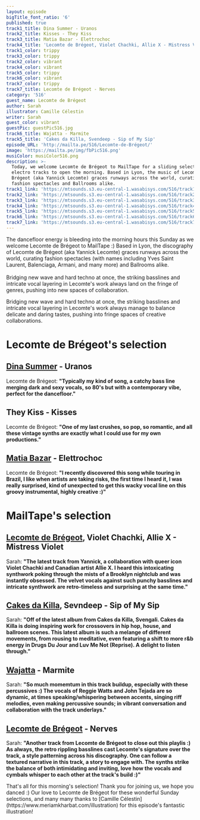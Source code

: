 ```yaml
---
layout: episode
bigTitle_font_ratio: '6'
published: true
track1_title: Dina Summer - Uranos
track2_title: Kisses - They Kiss
track3_title: Matia Bazar - Elettrochoc
track4_title: 'Lecomte de Brégeot, Violet Chachki, Allie X - Mistress Violet'
track1_color: trippy
track3_color: trippy
track2_color: vibrant
track4_color: vibrant
track5_color: trippy
track6_color: vibrant
track7_color: trippy
track7_title: Lecomte de Brégeot - Nerves
category: '516'
guest_name: Lecomte de Brégeot
author: Sarah
illustrator: Camille Célestin
writer: Sarah
guest_color: vibrant
guestPic: guestPic516.jpg
track6_title: Wajatta - Marmite
track5_title: 'Cakes da Killa, Svendeep - Sip of My Sip'
episode_URL: 'http://mailta.pe/516/Lecomte-de-Brégeot/'
image: 'https://mailta.pe/img/fbPic516.png'
musiColor: musiColor516.png
description: >-
  Today, we welcome Lecomte de Brégeot to MailTape for a sliding selection of
  electro tracks to open the morning. Based in Lyon, the music of Lecomte de
  Brégeot (aka Yannick Lecomte) graces runways across the world, curating
  fashion spectacles and Ballrooms alike. 
track1_link: 'https://mtsounds.s3.eu-central-1.wasabisys.com/516/track1.mp3'
track2_link: 'https://mtsounds.s3.eu-central-1.wasabisys.com/516/track2.mp3'
track3_link: 'https://mtsounds.s3.eu-central-1.wasabisys.com/516/track3.mp3'
track4_link: 'https://mtsounds.s3.eu-central-1.wasabisys.com/516/track4.mp3'
track5_link: 'https://mtsounds.s3.eu-central-1.wasabisys.com/516/track5.mp3'
track6_link: 'https://mtsounds.s3.eu-central-1.wasabisys.com/516/track6.mp3'
track7_link: 'https://mtsounds.s3.eu-central-1.wasabisys.com/516/track7.mp3'
---
```

<p id="introduction"> The dancefloor energy is bleeding into the morning hours this Sunday as we welcome Lecomte de Brégeot to MailTape :) Based in Lyon, the discography of Lecomte de Brégeot (aka Yannick Lecomte) graces runways across the world, curating fashion spectacles (with names including Yves Saint Laurent, Balenciaga, Armani, and many more) and Ballrooms alike. 
  <br><br>
Bridging new wave and hard techno at once, the striking basslines and intricate vocal layering in Lecomte's work always land on the fringe of genres, pushing into new spaces of collaboration. 
  
  Bridging new wave and hard techno at once, the striking basslines and intricate vocal layering in Lecomte's work always manage to balance delicate and daring tastes, pushing into fringe spaces of creative collaborations. 
</p>

# Lecomte de Brégeot's selection

## [Dina Summer](https://soundcloud.com/dinasummer) - Uranos
Lecomte de Brégeot: **"**Typically my kind of song, a catchy bass line merging dark and sexy vocals, so 80's but with a contemporary vibe, perfect for the dancefloor.**"**

## They Kiss - Kisses
Lecomte de Brégeot: **"**One of my last crushes, so pop, so romantic, and all these vintage synths are exactly what I could use for my own productions.**"**

## [Matia Bazar](https://www.discogs.com/artist/136886-Matia-Bazar) - Elettrochoc
Lecomte de Brégeot: **"**I recently discovered this song while touring in Brazil, I like when artists are taking risks, the first time I heard it, I was really surprised, kind of unexpected to get this wacky vocal line on this groovy instrumental, highly creative :)**"**

# MailTape's selection

## [Lecomte de Brégeot](https://infinitebisous.bandcamp.com/album/any-day-now), Violet Chachki, Allie X - Mistress Violet
Sarah: **"**The latest track from Yannick, a collaboration with queer icon Violet Chachki and Canadian artist Allie X. I heard this intoxicating synthwork poking through the mists of a Brooklyn nightclub and was instantly obsessed. The velvet vocals against such punchy basslines and intricate synthwork are retro-timeless and surprising at the same time.**"**

## [Cakes da Killa](https://cakesdakilla.bandcamp.com/), Sevndeep - Sip of My Sip
Sarah: **"**Off of the latest album from Cakes da Killa, Svengali. Cakes da Killa is doing inspiring work for crossovers in hip hop, house, and ballroom scenes. This latest album is such a melange of different movements, from rousing to meditative, even featuring a shift to more r&b energy in Drugs Du Jour and Luv Me Not (Reprise). A delight to listen through.**"**

## [Wajatta](https://wajatta.bandcamp.com/) - Marmite
Sarah: **"**So much momemtum in this track buildup, especially with these percussives :) The vocals of Reggie Watts and John Tejada are so dynamic, at times speaking/whispering between accents, singing riff melodies, even making percussive sounds; in vibrant conversation and collaboration with the track underlays.**"**

## [Lecomte de Brégeot](https://elorisaxl.bandcamp.com/album/the-blue-of-distance) - Nerves
Sarah: **"**Another track from Lecomte de Brégeot to close out this playlis :) As always, the retro rippling basslines cast Lecomte's signature over the track, a style patterning across his discography. One can follow a textured narrative in this track, a story to engage with. The synths strike the balance of both intimidating and inviting, love how the vocals and cymbals whisper to each other at the track's build :)**"**

<p id="outroduction">That's all for this morning's selection! Thank you for joining us, we hope you danced :) Our love to Lecomte de Brégeot for these wonderful Sunday selections, and many many thanks to [Camille Célestin](https://www.meriamkharbat.com/illustration) for this episode's fantastic illustration!</p>
